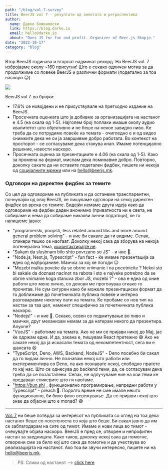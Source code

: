 ```yaml
---
path: "/blog/vol-7-survey"
title: BeerJS vol 7 - резултати од анкетата и ретроспектива
author: 
  name: Дарко Божиновски
  link: https://blog.darko.io
  email: hello@darko.io
  about: "Does JS for fun and profit. Organizer of Beer.js Skopje."
date: "2022-10-17"
category: "blog"
---
```


Втор BeerJS годинава и вторпат надминат рекорд. На BeerJS vol. 7 избројавме околу ~160 присутни! Што е секако одличен мотив за да продолжиме со повеќе BeerJS и различни формати (подетално за тоа наскоро 😉).

<img src="/img/vol7-cover.jpg" />

BeerJS vol 7. во бројки:

* 17.6% се новојдени и не присуствувале на претходно издание на BeerJS.
* Просечната оценката што ја добивме за организацијата на настанот е 4.5 (на скала од 1-5). Најголем број поплаки имаше околу аудио квалитетот што објективно и не беше на некое завидно ниво. Ќе треба да се потрудиме повеќе на темата - очигледно е и од видео снимките дека не си ја завршивме добро работата. Во контекст на просторот - се согласуваме дека станува кнап. Имаме потенцијално решение, новости наскоро. 
* Просечната оценка за презентациите е 4.06 (на скала од 1-5). Како за промена на формат, мислам дека поминавме добро. Повторно, доколку сакате да ни оставите подетален фидбек, пишете ни некоја од [социјалните мрежи](/contact) или на [hello@beerjs.mk](mailto:hello@beerjs.mk).

### Одговори на директен фидбек за темите

Со цел да одговориме на публиката и да останеме транспарентни, почнувајќи од овој BeerJS, ќе пишуваме одговори на секој директен фидбек во врска со темите. Бидејќи немаме друга идеја како да одговориме на фидбек даден анонимно (приватноста ни е света, не собираме и нема да собираме никакви лични податоци), ќе го напишеме јавно:

- "programerski, poopsti, less related around libs and more around general problem solving" - и ние би сакале да ги видиме. Сепак, спикери тешко се наоѓаат. Доколку некој сака да зборува на некоја погенерална тема, [исконтактирајте не](/contact).
- "Sakam da slushnam bilo shto povrzano so JS" - и ние 🍻.
- "Node.js, Nest.js, Typescript" - fun fact - ќе имаме презентација за едно од најбројаниве. Маичка за кој ќе погоди 😉
- "Mozebi malku poveke da se obrne vnimanie i na pocetnicite ? Nekoi sto bi sakale da doznaat nacinot na rabota i sto e najveke potrebno da se obrne vnimanie koga stanuva zbor JS, mozebi ?" - ова е една од оние работи што мене лично, со денови ме прогонуваа откако го прочитав. Не сум сигурен како би можеле презентациски формат да го доближиме до почетничката публика повеќе и интерно разговаравме неколку пати на темата. Ќе пробаме со нов тип на настан за таа цел, наменет специфично за почетничката публика наскоро.
- "Nodejs!" - и ние 🍻. Секако, освен со подмитување во пиво и маички, друг механизам немам за да натерам некого да презентира. Anyone?
- "VueJS" - работиме на темата. Ако не ми се пријави никој до Мај, јас ќе одржам една. И да, закана е, пишувам React претежно 😅 Ако не сакате некој да ја искасапи темата од некомпетентност, сега ви е шансата 😆
- "TypeScript, Deno, AWS, Backend, NodeJS" - Deno посебно би сакал да го видам лично. Не познавам некој што работи или експериментира со Deno, па ако познавате некој, слободно пратете го кај нас. Што се однесува до backend теми, да, се согласувам дека треба да се позастапени. Сепак, не одлучуваме ние на кои теми ќе предаваат спикерите што ги наоѓаме.
- "https://bun.sh/ , функционално програмирање, напредни работи у Typescript" - preach 🍻. Подолго време не сме имале нешто функционално, би било фино освежување. Да се пријави некој што знае да објасни што е monad? 😅

---

[Vol. 7](/events/vol-7) ни беше потврда за интересот на публиката со оглед на тоа дека настанот беше со посетеноста со која што беше. Би сакал јавно да им се заблагодарам на сите од тимот. Имаме и нови лица во тимот - очекувајте објава наскоро. BeerJS е пред се, отворен и непрофитен настан за заедницата. Како таков, доколку некој сака да помогне, отворени сме за било кој што сака да помогне и да учествува во реализацијата на настанот. Ако тоа ви звучи интересно, пишете ни на [hello@beerjs.mk](mailto:hello@beerjs.mk).

> PS: Слики од настанот --> [click here](https://photos.app.goo.gl/4AoEefFZvNMDQxhq9)
